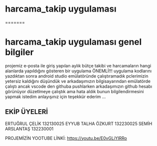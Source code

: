 
# harcama_takip uygulaması
=======
# harcama_takip uygulaması genel bilgiler
projemiz e-posta ile giriş yapılan aylık bütçe takibi ve harcamaların hangi alanlarda yapıldığını gösteren bir uygulama
ÖNEMLİ!!! uygulama kodlarını yazdıktan sonra android studio emülatöründe çalıştıramadık pclerimizin yetersiz kaldığını düşündük ve arkadaşımızın bilgisayarından emülatörde çalıştı 
ancak vscode den githuba pushlarken arkadaşımızın github hesabı görünüyor düzetlmeye çalıştık ama hata aldık bunun bilgilendirmesini yapmak istedim 
anlayışınız için teşekkür ederim ...


## EKİP ÜYELERİ
ERTUĞRUL ÇELİK 132130025
EYYUB TALHA ÖZKURT 132230025
SEMİH ARSLANTAŞ 132230001


PROJEMİZİN YOOTUBE LİNKİ:    https://youtu.be/E0vGLiYIRRo 

